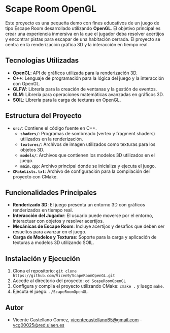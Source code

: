 # Scape Room OpenGL

Este proyecto es una pequeña demo con fines educativos de un juego de tipo Escape Room desarrollado utilizando **OpenGL**. El objetivo principal es crear una experiencia inmersiva en la que el jugador deba resolver acertijos y encontrar pistas para escapar de una habitación cerrada. El proyecto se centra en la renderización gráfica 3D y la interacción en tiempo real.

## Tecnologías Utilizadas

- **OpenGL**: API de gráficos utilizada para la renderización 3D.
- **C++**: Lenguaje de programación para la lógica del juego y la interacción con OpenGL.
- **GLFW**: Librería para la creación de ventanas y la gestión de eventos.
- **GLM**: Librería para operaciones matemáticas avanzadas en gráficos 3D.
- **SOIL**: Librería para la carga de texturas en OpenGL.

## Estructura del Proyecto

- **`src/`**: Contiene el código fuente en C++.
  - **`shaders/`**: Programas de sombreado (vertex y fragment shaders) utilizados en la renderización.
  - **`textures/`**: Archivos de imagen utilizados como texturas para los objetos 3D.
  - **`models/`**: Archivos que contienen los modelos 3D utilizados en el juego.
  - **`main.cpp`**: Archivo principal donde se inicializa y ejecuta el juego.
- **`CMakeLists.txt`**: Archivo de configuración para la compilación del proyecto con CMake.

## Funcionalidades Principales

- **Renderizado 3D**: El juego presenta un entorno 3D con gráficos renderizados en tiempo real.
- **Interacción del Jugador**: El usuario puede moverse por el entorno, interactuar con objetos y resolver acertijos.
- **Mecánicas de Escape Room**: Incluye acertijos y desafíos que deben ser resueltos para avanzar en el juego.
- **Carga de Modelos y Texturas**: Soporte para la carga y aplicación de texturas a modelos 3D utilizando SOIL.

## Instalación y Ejecución

1. Clona el repositorio: `git clone https://github.com/Vicen9/ScapeRoomOpenGL.git`
2. Accede al directorio del proyecto: `cd ScapeRoomOpenGL`
3. Configura y compila el proyecto utilizando CMake: `cmake .` y luego `make`.
4. Ejecuta el juego: `./ScapeRoomOpenGL`.

## Autor
* Vicente Castellano Gomez, vicentecastellano65@gmail.com - vcg00025@red.ujaen.es

